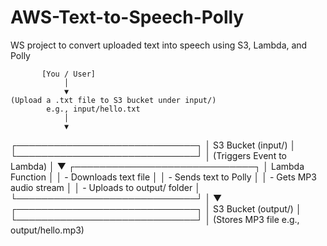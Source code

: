 # AWS-Text-to-Speech-Polly
WS project to convert uploaded text into speech using S3, Lambda, and Polly

           [You / User]
                │
                ▼
    (Upload a .txt file to S3 bucket under input/)
            e.g., input/hello.txt
                │
                ▼
   ┌─────────────────────────────┐
   │       S3 Bucket (input/)     │
   └─────────────────────────────┘
                │
    (Triggers Event to Lambda)
                │
                ▼
   ┌─────────────────────────────┐
   │      Lambda Function         │
   │ - Downloads text file        │
   │ - Sends text to Polly        │
   │ - Gets MP3 audio stream      │
   │ - Uploads to output/ folder  │
   └─────────────────────────────┘
                │
                ▼
   ┌─────────────────────────────┐
   │       S3 Bucket (output/)    │
   └─────────────────────────────┘
                │
    (Stores MP3 file e.g., output/hello.mp3)

